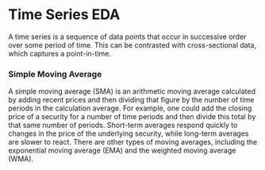 # Time Series EDA
 
A time series is a sequence of data points that occur in successive order over some period of time. This can be contrasted with cross-sectional data, which captures a point-in-time.

### Simple Moving Average
A simple moving average (SMA) is an arithmetic moving average calculated by adding recent prices and then dividing that figure by the number of time periods in the calculation average. For example, one could add the closing price of a security for a number of time periods and then divide this total by that same number of periods. Short-term averages respond quickly to changes in the price of the underlying security, while long-term averages are slower to react. There are other types of moving averages, including the exponential moving average (EMA) and the weighted moving average (WMA).
